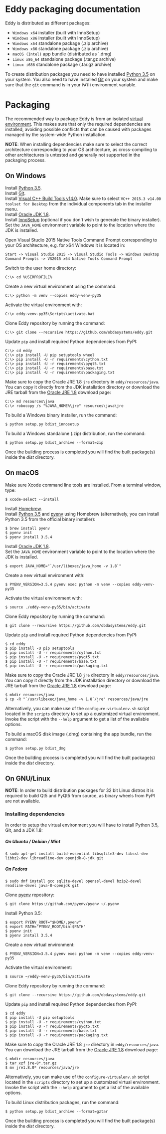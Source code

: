 # Eddy packaging documentation

Eddy is distributed as different packages:

* `Windows x64` installer (built with InnoSetup)
* `Windows x86` installer (built with InnoSetup)
* `Windows x64` standalone package (.zip archive)
* `Windows x86` standalone package (.zip archive)
* `macOS (Intel)` app bundle (distributed as `.dmg)
* `Linux x86_64` standalone package (.tar.gz archive)
* `Linux i686` standalone package (.tar.gz archive)

To create distribution packages you need to have installed [Python 3.5](https://www.python.org) on your system. 
You also need to have installed [Git](http://git-scm.com/) on your system and make sure that the `git` command
is in your `PATH` environment variable.

# Packaging

The recommended way to package Eddy is from an isolated [virtual environment](https://docs.python.org/3/tutorial/venv.html). This makes 
sure that only the required dependencies are installed, avoiding possible conflicts that can be
caused with packages managed by the system-wide Python installation.

**NOTE**: When installing dependencies make sure to select the correct architecture corresponding
to your OS architecture, as cross-compiling to other architectures is untested and generally not supported
in the packaging process.

## On Windows

Install [Python 3.5](https://www.python.org/downloads/release/python-354/).  
Install [Git](https://git-scm.com/downloads).  
Install [Visual C++ Build Tools v14.0](https://visualstudio.microsoft.com/visual-cpp-build-tools/).  Make sure to select
`VC++ 2015.3 v14.00 toolset for Desktop` from the individual components tab in the installer menu.  
Install [Oracle JDK 1.8](https://www.oracle.com/technetwork/java/javase/downloads/jdk8-downloads-2133151.html).  
Install [InnoSetup](http://www.jrsoftware.org/isinfo.php) (optional if you don't wish to generate the binary installer).  
Set the `JAVA_HOME` environment variable to point to the location where the JDK is installed.

Open Visual Studio 2015 Native Tools Command Prompt corresponding to your OS architecture,
e.g. for x64 Windows it is located in:

    Start -> Visual Studio 2015 -> Visual Studio Tools -> Windows Desktop Command Prompts -> VS2015 x64 Native Tools Command Prompt 

Switch to the user home directory:

    C:\> cd %USERPROFILE%
    
Create a new virtual environment using the command:

    C:\> python -m venv --copies eddy-venv-py35
    
Activate the virtual environment with:

    C:\> eddy-venv-py35\Scripts\activate.bat

Clone Eddy repository by running the command:

    C:\> git clone --recursive https://github.com/obdasystems/eddy.git
    
Update `pip` and install required Python dependencies from PyPI:
    
    C:\> cd eddy
    C:\> pip install -U pip setuptools wheel
    C:\> pip install -U -r requirements\cython.txt
    C:\> pip install -U -r requirements\pyqt5.txt
    C:\> pip install -U -r requirements\base.txt
    C:\> pip install -U -r requirements\packaging.txt
    
Make sure to copy the Oracle JRE 1.8 `jre` directory in `eddy/resources/java`.  
You can copy it directly from the JDK installation directory or download the JRE tarball
from the [Oracle JRE 1.8](https://www.oracle.com/technetwork/java/javase/downloads/jre8-downloads-2133155.html) 
download page:

    C:\> md resources\java
    C:\> robocopy /s "%JAVA_HOME%\jre" resources\java\jre
    
To build a Windows binary installer, run the command:

    $ python setup.py bdist_innosetup

To build a Windows standalone (.zip) distribution, run the command:

    $ python setup.py bdist_archive --format=zip
    
Once the building process is completed you will find the built 
package(s) inside the *dist* directory. 

## On macOS

Make sure Xcode command line tools are installed. From a terminal window, type:

    $ xcode-select --install
 
Install [Homebrew](http://brew.sh/).  
Install [Python 3.5](https://www.python.org/downloads/release/python-354/) and [pyenv](https://github.com/pyenv/pyenv) using Homebrew
(alternatively, you can install Python 3.5 from the official binary installer):

    $ brew install pyenv
    $ pyenv init
    $ pyenv install 3.5.4
    
Install [Oracle JDK 1.8](https://www.oracle.com/technetwork/java/javase/downloads/jdk8-downloads-2133151.html).  
Set the `JAVA_HOME` environment variable to point to the location where the JDK is installed.

    $ export JAVA_HOME="`/usr/libexec/java_home -v 1.8`"

Create a new virtual environment with:

    $ PYENV_VERSION=3.5.4 pyenv exec python -m venv --copies eddy-venv-py35
    
Activate the virtual environment with:

    $ source ./eddy-venv-py35/bin/activate
    
Clone Eddy repository by running the command:

    $ git clone --recursive https://github.com/obdasystems/eddy.git
    
Update `pip` and install required Python dependencies from PyPI:
    
    $ cd eddy
    $ pip install -U pip setuptools
    $ pip install -U -r requirements/cython.txt
    $ pip install -U -r requirements/pyqt5.txt
    $ pip install -U -r requirements/base.txt
    $ pip install -U -r requirements/packaging.txt

Make sure to copy the Oracle JRE 1.8 `jre` directory in `eddy/resources/java`.  
You can copy it directly from the JDK installation directory or download the JRE tarball
from the [Oracle JRE 1.8](https://www.oracle.com/technetwork/java/javase/downloads/jre8-downloads-2133155.html) 
download page:
    
    $ mkdir resources/java
    $ cp -R "`/usr/libexec/java_home -v 1.8`/jre" resources/java/jre
    
Alternatively, you can make use of the `configure-virtualenv.sh` script 
located in the `scripts` directory to set up a customized virtual environment.
Invoke the script with the `--help` argument to get a list of the available options.

To build a macOS disk image (.dmg) containing the app bundle, run the command:

    $ python setup.py bdist_dmg

Once the building process is completed you will find the built 
package(s) inside the *dist* directory. 

## On GNU/Linux 

**NOTE**: In order to build distribution packages for 32 bit Linux distros it is required 
to build Qt5 and PyQt5 from source, as binary wheels from PyPI are not available. 

### Installing dependencies

In order to setup the virtual environment you will have to install Python 3.5, Git, and a JDK 1.8:

##### On Ubuntu / Debian / Mint

    $ sudo apt-get install build-essential libsqlite3-dev libssl-dev libbz2-dev libreadline-dev openjdk-8-jdk git

##### On Fedora

    $ sudo dnf install gcc sqlite-devel openssl-devel bzip2-devel readline-devel java-8-openjdk git

Clone [pyenv](https://github.com/pyenv/pyenv) repository:

    $ git clone https://github.com/pyenv/pyenv ~/.pyenv
    
Install Python 3.5:

    $ export PYENV_ROOT="$HOME/.pyenv"
    $ export PATH="PYENV_ROOT/bin:$PATH"
    $ pyenv init
    $ pyenv install 3.5.4
    
Create a new virtual environment:

    $ PYENV_VERSION=3.5.4 pyenv exec python -m venv --copies eddy-venv-py35
    
Activate the virtual environment:

    $ source ~/eddy-venv-py35/bin/activate
    
Clone Eddy repository by running the command:

    $ git clone --recursive https://github.com/obdasystems/eddy.git
    
Update `pip` and install required Python dependencies from PyPI:
    
    $ cd eddy
    $ pip install -U pip setuptools
    $ pip install -U -r requirements/cython.txt
    $ pip install -U -r requirements/pyqt5.txt
    $ pip install -U -r requirements/base.txt
    $ pip install -U -r requirements/packaging.txt

Make sure to copy the Oracle JRE 1.8 `jre` directory in `eddy/resources/java`.  
You can download the JRE tarball from the [Oracle JRE 1.8](https://www.oracle.com/technetwork/java/javase/downloads/jre8-downloads-2133155.html) 
download page:

    $ mkdir resources/java
    $ tar xzf jre-8*.tar.gz
    $ mv jre1.8.0* resources/java/jre
    
Alternatively, you can make use of the `configure-virtualenv.sh` script 
located in the `scripts` directory to set up a customized virtual environment.
Invoke the script with the `--help` argument to get a list of the available options.

To build Linux distribution packages, run the command:

    $ python setup.py bdist_archive --format=gztar

Once the building process is completed you will find the built 
package(s) inside the *dist* directory. 

